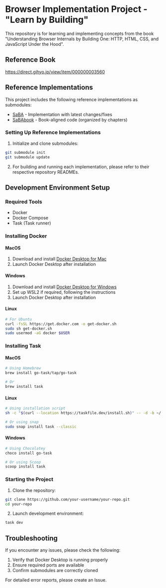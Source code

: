 # Browser Implementation Project - "Learn by Building"

This repository is for learning and implementing concepts from the book "Understanding Browser Internals by Building One: HTTP, HTML, CSS, and JavaScript Under the Hood".

## Reference Book

https://direct.gihyo.jp/view/item/000000003560

## Reference Implementations

This project includes the following reference implementations as submodules:

- [SaBA](https://github.com/d0iasm/saba) - Implementation with latest changes/fixes
- [SaBAbook](https://github.com/d0iasm/sababook) - Book-aligned code (organized by chapters)

### Setting Up Reference Implementations

1. Initialize and clone submodules:
```bash
git submodule init
git submodule update
```

2. For building and running each implementation, please refer to their respective repository READMEs.

## Development Environment Setup

### Required Tools

- Docker
- Docker Compose
- Task (Task runner)

### Installing Docker

#### MacOS
1. Download and install [Docker Desktop for Mac](https://docs.docker.com/desktop/install/mac-install/)
2. Launch Docker Desktop after installation

#### Windows
1. Download and install [Docker Desktop for Windows](https://docs.docker.com/desktop/install/windows-install/)
2. Set up WSL2 if required, following the instructions
3. Launch Docker Desktop after installation

#### Linux
```bash
# For Ubuntu
curl -fsSL https://get.docker.com -o get-docker.sh
sudo sh get-docker.sh
sudo usermod -aG docker $USER
```

### Installing Task

#### MacOS
```bash
# Using Homebrew
brew install go-task/tap/go-task

# Or
brew install task
```

#### Linux
```bash
# Using installation script
sh -c "$(curl --location https://taskfile.dev/install.sh)" -- -d -b ~/.local/bin

# Or using snap
sudo snap install task --classic
```

#### Windows
```powershell
# Using Chocolatey
choco install go-task

# Or using Scoop
scoop install task
```

### Starting the Project

1. Clone the repository:
```bash
git clone https://github.com/your-username/your-repo.git
cd your-repo
```

2. Launch development environment:
```bash
task dev
```

## Troubleshooting

If you encounter any issues, please check the following:

1. Verify that Docker Desktop is running properly
2. Ensure required ports are available
3. Confirm submodules are correctly cloned

For detailed error reports, please create an Issue.
